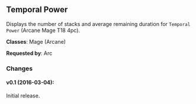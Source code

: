 ## Temporal Power

Displays the number of stacks and average remaining duration for `Temporal
Power` (Arcane Mage T18 4pc).

**Classes**: Mage (Arcane)

**Requested by**: Arc

### Changes

#### v0.1 (2016-03-04):

Initial release.


